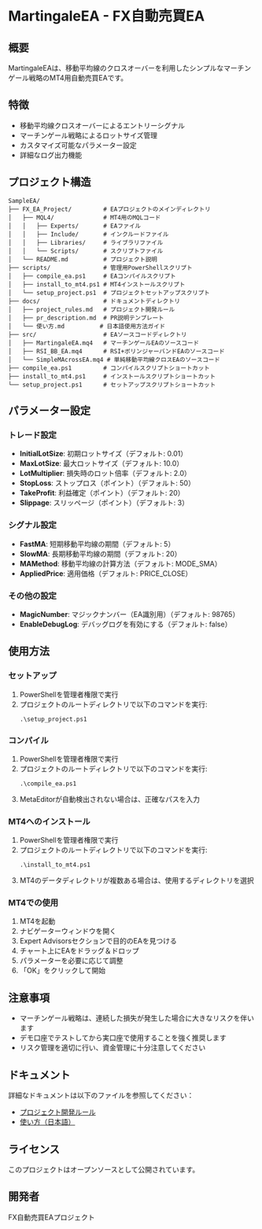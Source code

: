 # MartingaleEA - FX自動売買EA

## 概要
MartingaleEAは、移動平均線のクロスオーバーを利用したシンプルなマーチンゲール戦略のMT4用自動売買EAです。

## 特徴
- 移動平均線クロスオーバーによるエントリーシグナル
- マーチンゲール戦略によるロットサイズ管理
- カスタマイズ可能なパラメーター設定
- 詳細なログ出力機能

## プロジェクト構造
```
SampleEA/
├── FX_EA_Project/         # EAプロジェクトのメインディレクトリ
│   ├── MQL4/              # MT4用のMQLコード
│   │   ├── Experts/       # EAファイル
│   │   ├── Include/       # インクルードファイル
│   │   ├── Libraries/     # ライブラリファイル
│   │   └── Scripts/       # スクリプトファイル
│   └── README.md          # プロジェクト説明
├── scripts/               # 管理用PowerShellスクリプト
│   ├── compile_ea.ps1     # EAコンパイルスクリプト
│   ├── install_to_mt4.ps1 # MT4インストールスクリプト
│   └── setup_project.ps1  # プロジェクトセットアップスクリプト
├── docs/                  # ドキュメントディレクトリ
│   ├── project_rules.md   # プロジェクト開発ルール
│   ├── pr_description.md  # PR説明テンプレート
│   └── 使い方.md          # 日本語使用方法ガイド
├── src/                   # EAソースコードディレクトリ
│   ├── MartingaleEA.mq4   # マーチンゲールEAのソースコード
│   ├── RSI_BB_EA.mq4      # RSI+ボリンジャーバンドEAのソースコード
│   └── SimpleMAcrossEA.mq4 # 単純移動平均線クロスEAのソースコード
├── compile_ea.ps1         # コンパイルスクリプトショートカット
├── install_to_mt4.ps1     # インストールスクリプトショートカット
└── setup_project.ps1      # セットアップスクリプトショートカット
```

## パラメーター設定

### トレード設定
- **InitialLotSize**: 初期ロットサイズ（デフォルト: 0.01）
- **MaxLotSize**: 最大ロットサイズ（デフォルト: 10.0）
- **LotMultiplier**: 損失時のロット倍率（デフォルト: 2.0）
- **StopLoss**: ストップロス（ポイント）（デフォルト: 50）
- **TakeProfit**: 利益確定（ポイント）（デフォルト: 20）
- **Slippage**: スリッページ（ポイント）（デフォルト: 3）

### シグナル設定
- **FastMA**: 短期移動平均線の期間（デフォルト: 5）
- **SlowMA**: 長期移動平均線の期間（デフォルト: 20）
- **MAMethod**: 移動平均線の計算方法（デフォルト: MODE_SMA）
- **AppliedPrice**: 適用価格（デフォルト: PRICE_CLOSE）

### その他の設定
- **MagicNumber**: マジックナンバー（EA識別用）（デフォルト: 98765）
- **EnableDebugLog**: デバッグログを有効にする（デフォルト: false）

## 使用方法

### セットアップ
1. PowerShellを管理者権限で実行
2. プロジェクトのルートディレクトリで以下のコマンドを実行:
   ```
   .\setup_project.ps1
   ```

### コンパイル
1. PowerShellを管理者権限で実行
2. プロジェクトのルートディレクトリで以下のコマンドを実行:
   ```
   .\compile_ea.ps1
   ```
3. MetaEditorが自動検出されない場合は、正確なパスを入力

### MT4へのインストール
1. PowerShellを管理者権限で実行
2. プロジェクトのルートディレクトリで以下のコマンドを実行:
   ```
   .\install_to_mt4.ps1
   ```
3. MT4のデータディレクトリが複数ある場合は、使用するディレクトリを選択

### MT4での使用
1. MT4を起動
2. ナビゲーターウィンドウを開く
3. Expert Advisorsセクションで目的のEAを見つける
4. チャート上にEAをドラッグ＆ドロップ
5. パラメーターを必要に応じて調整
6. 「OK」をクリックして開始

## 注意事項
- マーチンゲール戦略は、連続した損失が発生した場合に大きなリスクを伴います
- デモ口座でテストしてから実口座で使用することを強く推奨します
- リスク管理を適切に行い、資金管理に十分注意してください

## ドキュメント
詳細なドキュメントは以下のファイルを参照してください：
- [プロジェクト開発ルール](docs/project_rules.md)
- [使い方（日本語）](docs/使い方.md)

## ライセンス
このプロジェクトはオープンソースとして公開されています。

## 開発者
FX自動売買EAプロジェクト
